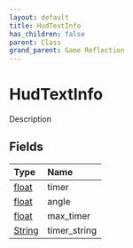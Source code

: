 ```yaml
---
layout: default
title: HudTextInfo
has_children: false
parent: Class
grand_parent: Game Reflection
---
```

# HudTextInfo
Description 

## Fields
| Type | Name |
|:-------------|:--------------|
| [float](/game-reflection/components/float.md) | timer |
| [float](/game-reflection/components/float.md) | angle |
| [float](/game-reflection/components/float.md) | max_timer |
| [String](/game-reflection/components/string.md) | timer_string |
